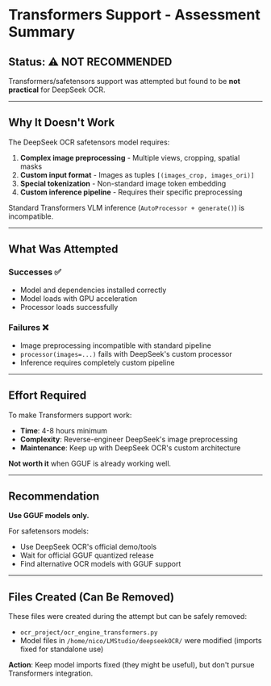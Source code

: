 # Transformers Support - Assessment Summary

## Status: ⚠️ NOT RECOMMENDED

Transformers/safetensors support was attempted but found to be **not practical** for DeepSeek OCR.

---

## Why It Doesn't Work

The DeepSeek OCR safetensors model requires:
1. **Complex image preprocessing** - Multiple views, cropping, spatial masks
2. **Custom input format** - Images as tuples `[(images_crop, images_ori)]` 
3. **Special tokenization** - Non-standard image token embedding
4. **Custom inference pipeline** - Requires their specific preprocessing

Standard Transformers VLM inference (`AutoProcessor + generate()`) is incompatible.

---

## What Was Attempted

### Successes ✅
- Model and dependencies installed correctly
- Model loads with GPU acceleration
- Processor loads successfully

### Failures ❌
- Image preprocessing incompatible with standard pipeline
- `processor(images=...)` fails with DeepSeek's custom processor
- Inference requires completely custom pipeline

---

## Effort Required

To make Transformers support work:
- **Time**: 4-8 hours minimum
- **Complexity**: Reverse-engineer DeepSeek's image preprocessing
- **Maintenance**: Keep up with DeepSeek OCR's custom architecture

**Not worth it** when GGUF is already working well.

---

## Recommendation

**Use GGUF models only.** 

For safetensors models:
- Use DeepSeek OCR's official demo/tools
- Wait for official GGUF quantized release
- Find alternative OCR models with GGUF support

---

## Files Created (Can Be Removed)

These files were created during the attempt but can be safely removed:

- `ocr_project/ocr_engine_transformers.py`
- Model files in `/home/nico/LMStudio/deepseekOCR/` were modified (imports fixed for standalone use)

**Action**: Keep model imports fixed (they might be useful), but don't pursue Transformers integration.
